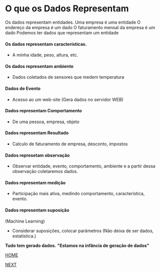 # O que os Dados Representam

Os dados representam entidades.
Uma empresa é uma entidade
O endereço da empresa é um dado
O faturamento mensal da empresa é um dado 
Podemos ter dados que representam um entidade

#### Os dados representam características.
* A minha idade, peso, altura, etc.

#### Os dados representam ambiente
* Dados coletados de sensores que medem temperatura

#### Dados de Evento
* Acesso ao um web-site (Gera dados no servidor WEB)

#### Dados representam Comportamento
* De uma pessoa, empresa, objeto 

#### Dados representam Resultado
* Calculo de faturamento de empresa, desconto, impostos

#### Dados represetam observação
* Observar entidade, evento, comportamento, ambiente e a partir dessa observação coletaremos dados.

#### Dados representam medição
* Participação mais ativa, medindo comportamento, característica, evento.

#### Dados representam suposição
(Machine Learning)
* Considerar suposições, colocar parâmetros (Não deixa de ser dados, estatística.)

**Tudo tem gerado dados.**
**"Estamos na infância de geração de dados"**

[HOME](/README.md)

[NEXT](/2.%20Ci%C3%AAncia%20de%20Dados%20e%20Big%20Data/04.%20Dados%20e%20Informa%C3%A7%C3%A3o.md)

